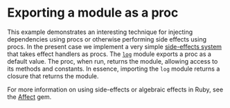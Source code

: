 # Exporting a module as a proc

This example demonstrates an interesting technique for injecting dependencies
using procs or otherwise performing side effects using procs. In the present
case we implement a very simple [side-effects system](app.rb) that takes effect
handlers as procs. The [`log`](log.rb) module exports a proc as a default value.
The proc, when run, returns the module, allowing access to its methods and
constants. In essence, importing the `log` module returns a closure that returns
the module.

For more information on using side-effects or algebraic effects in Ruby, see the
[Affect](https://github.com/digital-fabric/affect) gem.